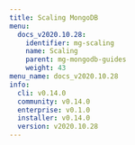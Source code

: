 ```yaml
---
title: Scaling MongoDB
menu:
  docs_v2020.10.28:
    identifier: mg-scaling
    name: Scaling
    parent: mg-mongodb-guides
    weight: 43
menu_name: docs_v2020.10.28
info:
  cli: v0.14.0
  community: v0.14.0
  enterprise: v0.1.0
  installer: v0.14.0
  version: v2020.10.28
---
```


